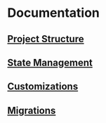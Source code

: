 # Documentation

## [Project Structure](./project-structure.md)

## [State Management](./state-management.md)

## [Customizations](./customizations.md)

## [Migrations](./migrations.md)
